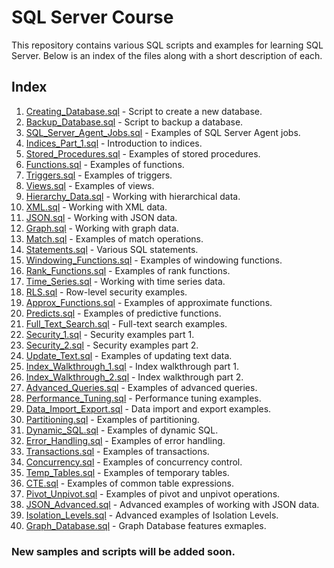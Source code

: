 # SQL Server Course

This repository contains various SQL scripts and examples for learning SQL Server. Below is an index of the files along with a short description of each.

## Index

1. [Creating_Database.sql](01_Creating_Database.sql) - Script to create a new database.
2. [Backup_Database.sql](02_Backup_Database.sql) - Script to backup a database.
3. [SQL_Server_Agent_Jobs.sql](03_SQL_Server_Agent_Jobs.sql) - Examples of SQL Server Agent jobs.
4. [Indices_Part_1.sql](04_Indices_Part_1.sql) - Introduction to indices.
5. [Stored_Procedures.sql](05_Stored_Procedures.sql) - Examples of stored procedures.
6. [Functions.sql](06_Functions.sql) - Examples of functions.
7. [Triggers.sql](07_Triggers.sql) - Examples of triggers.
8. [Views.sql](08_Views.sql) - Examples of views.
9. [Hierarchy_Data.sql](09_Hierarchy_Data.sql) - Working with hierarchical data.
10. [XML.sql](10_XML.sql) - Working with XML data.
11. [JSON.sql](11_JSON.sql) - Working with JSON data.
12. [Graph.sql](12_Graph.sql) - Working with graph data.
13. [Match.sql](13_Match.sql) - Examples of match operations.
14. [Statements.sql](14_Statements.sql) - Various SQL statements.
15. [Windowing_Functions.sql](15_Windowing_Functions.sql) - Examples of windowing functions.
16. [Rank_Functions.sql](16_Rank_Functions.sql) - Examples of rank functions.
17. [Time_Series.sql](17_Time_Series.sql) - Working with time series data.
18. [RLS.sql](18_RLS.sql) - Row-level security examples.
19. [Approx_Functions.sql](19_Approx_Functions.sql) - Examples of approximate functions.
20. [Predicts.sql](20_Predicts.sql) - Examples of predictive functions.
21. [Full_Text_Search.sql](21_Full_Text_Search.sql) - Full-text search examples.
22. [Security_1.sql](22_Security_1.sql) - Security examples part 1.
23. [Security_2.sql](23_Security_2.sql) - Security examples part 2.
24. [Update_Text.sql](24_Update_Text.sql) - Examples of updating text data.
25. [Index_Walkthrough_1.sql](25_Index_Walkthrough_1.sql) - Index walkthrough part 1.
26. [Index_Walkthrough_2.sql](26_Index_Walkthrough_2.sql) - Index walkthrough part 2.
27. [Advanced_Queries.sql](27_Advanced_Queries.sql) - Examples of advanced queries.
28. [Performance_Tuning.sql](28_Performance_Tuning.sql) - Performance tuning examples.
29. [Data_Import_Export.sql](29_Data_Import_Export.sql) - Data import and export examples.
30. [Partitioning.sql](30_Partitioning.sql) - Examples of partitioning.
31. [Dynamic_SQL.sql](31_Dynamic_SQL.sql) - Examples of dynamic SQL.
32. [Error_Handling.sql](32_Error_Handling.sql) - Examples of error handling.
33. [Transactions.sql](33_Transactions.sql) - Examples of transactions.
34. [Concurrency.sql](34_Concurrency.sql) - Examples of concurrency control.
35. [Temp_Tables.sql](35_Temp_Tables.sql) - Examples of temporary tables.
36. [CTE.sql](36_CTE.sql) - Examples of common table expressions.
37. [Pivot_Unpivot.sql](37_Pivot_Unpivot.sql) - Examples of pivot and unpivot operations.
38. [JSON_Advanced.sql](38_JSON_Advanced.sql) - Advanced examples of working with JSON data.
39. [Isolation_Levels.sql](38_Isolation_Levels.sql) - Advanced examples of Isolation Levels.
40. [Graph_Database.sql](40_Graph_Database.sql) - Graph Database features exmaples.

### New samples and scripts will be added soon.